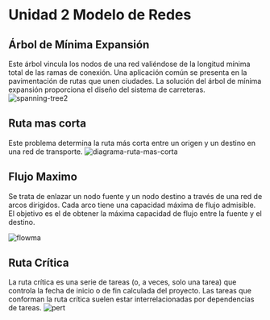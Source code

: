 
# Unidad 2 Modelo de Redes
## Árbol de Mínima Expansión
Este árbol vincula los nodos de una red valiéndose de la longitud mínima total
de las ramas de conexión. Una aplicación común se presenta en la
pavimentación de rutas que unen ciudades. La solución del árbol de mínima
expansión proporciona el diseño del sistema de carreteras.
![spanning-tree2](https://user-images.githubusercontent.com/89177834/201544473-b14edc56-3656-4440-a58a-cf4c8b8b320c.jpg)

## Ruta mas corta
Este problema determina la ruta más corta entre un origen y un destino en una
red de transporte.
![diagrama-ruta-mas-corta](https://user-images.githubusercontent.com/89177834/201544535-c4931c89-061e-4ac1-9cd6-9dd3a15d086a.gif)

## Flujo Maximo
Se trata de enlazar un nodo fuente y un nodo destino a través de una red de arcos dirigidos. Cada arco tiene una capacidad máxima de flujo admisible. El objetivo es el de obtener la máxima capacidad de flujo entre la fuente y el destino.

![flowma](https://user-images.githubusercontent.com/89177834/201544670-e9d5a484-c8cf-432b-9f3c-f676f90c6ec4.png)
## Ruta Crítica
La ruta crítica es una serie de tareas (o, a veces, solo una tarea) que controla la fecha de inicio o de fin calculada del proyecto. Las tareas que conforman la ruta crítica suelen estar interrelacionadas por dependencias de tareas. 
![pert](https://user-images.githubusercontent.com/89177834/201544754-a56d94d0-cdac-4292-8e9d-23e32103ec46.png)
